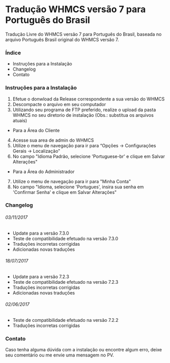 # Tradução WHMCS versão 7 para Português do Brasil
Tradução Livre do WHMCS versão 7 para Português do Brasil, baseada no arquivo Português Brasil original do WHMCS versão 7.

### Índice
- Instruções para a Instalação
- Changelog
- Contato

### Instruções para a Instalação
1. Efetue o donwload da Release correspondente a sua versão do WHMCS
2. Descompacte o arquivo em seu computador
3. Utilizando seu programa de FTP preferido, realize o upload da pasta WHMCS no seu diretorio de instalação (Obs.: substitua os arquivos atuais)
- Para a Área do Cliente
4. Acesse sua area de admin do WHMCS
5. Utilize o menu de navegação para ir para “Opções -> Configurações Gerais -> Localização”
6. No campo "Idioma Padrão, selecione 'Portuguese-br' e clique em Salvar Alterações"
- Para a Área do Administrador
7. Utilize o menu de navegação para ir para "Minha Conta"
8. No campo "Idioma, selecione 'Portugues', insira sua senha em 'Confirmar Senha' e clique em Salvar Alterações"

### Changelog
###### 03/11/2017
 - Update para a versão 7.3.0
 - Teste de compatibilidade efetuado na versão 7.3.0
 - Traduções incorretas corrigidas
 - Adicionadas novas traduções
 
###### 18/07/2017
 - Update para a versão 7.2.3
 - Teste de compatibilidade efetuado na versão 7.2.3
 - Traduções incorretas corrigidas
 - Adicionadas novas traduções

###### 02/06/2017
 - Teste de compatibilidade efetuado na versão 7.2.2
 - Traduções incorretas corrigidas

### Contato
Caso tenha alguma dúvida com a instalação ou encontre algum erro, deixe seu comentário ou me envie uma mensagem no PV.

